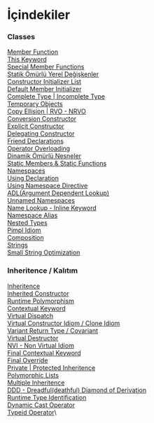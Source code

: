 # İçindekiler

### Classes
[Member Function](https://github.com/onurcepnii/cpp_vault/blob/main/Classes/Class%20-%202)\
[This Keyword](https://github.com/onurcepnii/cpp_vault/blob/main/Classes/Class%20-%202#L384)\
[Special Member Functions](https://github.com/onurcepnii/cpp_vault/blob/main/Classes/Class%20-%203#L51)\
[Statik Ömürlü Yerel Değişkenler](https://github.com/onurcepnii/cpp_vault/blob/main/Classes/Class%20-%203#L171)\
[Constructor Initializer List](https://github.com/onurcepnii/cpp_vault/blob/main/Classes/Class%20-%203#L463)\
[Default Member Initializer](https://github.com/onurcepnii/cpp_vault/blob/main/Classes/Class%20-%203#L699)\
[Complete Type | Incomplete Type](https://github.com/onurcepnii/cpp_vault/blob/main/Classes/Class%20-%203#L699)\
[Temporary Objects](https://github.com/onurcepnii/cpp_vault/blob/main/Classes/Class%20-%204%20-%20RVO%20-%20NRVO#L3)\
[Copy Ellision | RVO - NRVO](https://github.com/onurcepnii/cpp_vault/blob/main/Classes/Class%20-%204%20-%20RVO%20-%20NRVO#L143)\
[Conversion Constructor](https://github.com/onurcepnii/cpp_vault/blob/main/Classes/Class%20-%204%20-%20RVO%20-%20NRVO#L143)\
[Explicit Constructor](https://github.com/onurcepnii/cpp_vault/blob/main/Classes/Class%20-%205#L237)\
[Delegating Constructor](https://github.com/onurcepnii/cpp_vault/blob/main/Classes/Class%20-%205#L464)\
[Friend Declarations](https://github.com/onurcepnii/cpp_vault/blob/main/Classes/Class%20-%206#L5)\
[Operator Overloading](https://github.com/onurcepnii/cpp_vault/blob/main/Classes/Class%20-%206#L231)\
[Dinamik Ömürlü Nesneler](https://github.com/onurcepnii/cpp_vault/blob/main/Classes/Class%20-%208#L4)\
[Static Members & Static Functions](https://github.com/onurcepnii/cpp_vault/blob/main/Classes/Class%20-%208#L159)\
[Namespaces](https://github.com/onurcepnii/cpp_vault/blob/main/Classes/Class%20-%209#L4)\
[Using Declaration](https://github.com/onurcepnii/cpp_vault/blob/main/Classes/Class%20-%209#L169)\
[Using Namespace Directive](https://github.com/onurcepnii/cpp_vault/blob/main/Classes/Class%20-%209#L283)\
[ADL(Argument Dependent Lookup)](https://github.com/onurcepnii/cpp_vault/blob/main/Classes/Class%20-%209#L487)\
[Unnamed Namespaces](https://github.com/onurcepnii/cpp_vault/blob/main/Classes/Class%20-%209#L792)\
[Name Lookup - Inline Keyword](https://github.com/onurcepnii/cpp_vault/blob/main/Classes/Class%20-%209#L918)\
[Namespace Alias](https://github.com/onurcepnii/cpp_vault/blob/main/Classes/Class%20-%209#L1079)\
[Nested Types](https://github.com/onurcepnii/cpp_vault/blob/main/Classes/Class%20-%209#L1143)\
[Pimpl Idiom](https://github.com/onurcepnii/cpp_vault/blob/main/Classes/Class%20-10#L253)\
[Composition](https://github.com/onurcepnii/cpp_vault/blob/main/Classes/Class%20-10#L253)\
[Strings](https://github.com/onurcepnii/cpp_vault/blob/main/Classes/Class%20-%2011%20-%20Strings#L4)\
[Small String Optimization](https://github.com/onurcepnii/cpp_vault/blob/main/Classes/Class%20-%2011%20-%20Strings#L102)


### Inheritence / Kalıtım
[Inheritence](https://github.com/onurcepnii/cpp_vault/blob/main/Classes/Inheritence/Inheritence%20-%201#L3)\
[Inherited Constructor](https://github.com/onurcepnii/cpp_vault/blob/main/Classes/Inheritence/Inheritence%20-%202#L2)\
[Runtime Polymorphism](https://github.com/onurcepnii/cpp_vault/blob/main/Classes/Inheritence/Inheritence%20-%202#L68)\
[Contextual Keyword](https://github.com/onurcepnii/cpp_vault/blob/main/Classes/Inheritence/Inheritence%20-%202#L232)\
[Virtual Dispatch](https://github.com/onurcepnii/cpp_vault/blob/main/Classes/Inheritence/Inheritence%20-%202#L361)\
[Virtual Constructor Idiom / Clone Idiom](https://github.com/onurcepnii/cpp_vault/blob/main/Classes/Inheritence/Inheritence%20-%202#L922)\
[Variant Return Type / Covariant](https://github.com/onurcepnii/cpp_vault/blob/main/Classes/Inheritence/Inheritence%20-%202#L1187)\
[Virtual Destructor](https://github.com/onurcepnii/cpp_vault/blob/main/Classes/Inheritence/Inheritence%20-%203#L3)\
[NVI - Non Virtual Idiom](https://github.com/onurcepnii/cpp_vault/blob/main/Classes/Inheritence/Inheritence%20-%203#L156)\
[Final Contextual Keyword](https://github.com/onurcepnii/cpp_vault/blob/main/Classes/Inheritence/Inheritence%20-%203#L275)\
[Final Override](https://github.com/onurcepnii/cpp_vault/blob/main/Classes/Inheritence/Inheritence%20-%203#L320)\
[Private | Protected Inheritence](https://github.com/onurcepnii/cpp_vault/blob/main/Classes/Inheritence/Inheritence%20-%203#L357)\
[Polymorphic Lists](https://github.com/onurcepnii/cpp_vault/blob/main/Classes/Inheritence/Inheritence%20-%203#L831)\
[Multiple Inheritence](https://github.com/onurcepnii/cpp_vault/blob/main/Classes/Inheritence/Inheritence%20-%204#L3)\
[DDD - Dreadful(deathful) Diamond of Derivation](https://github.com/onurcepnii/cpp_vault/blob/main/Classes/Inheritence/Inheritence%20-%204#L327)\
[Runtime Type Identification](https://github.com/onurcepnii/cpp_vault/blob/main/Classes/Inheritence/Inheritence%20-%204#L710)\
[Dynamic Cast Operator](https://github.com/onurcepnii/cpp_vault/blob/main/Classes/Inheritence/Inheritence%20-%205#L3)\
[Typeid Operator](https://github.com/onurcepnii/cpp_vault/blob/main/Classes/Inheritence/Inheritence%20-%205#L296)\


